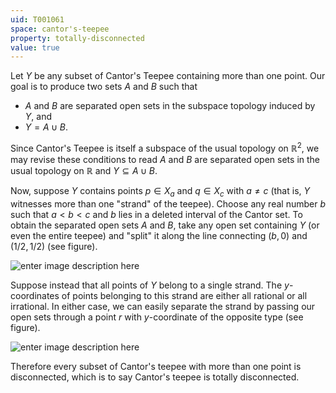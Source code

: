 ```yaml
---
uid: T001061
space: cantor's-teepee
property: totally-disconnected
value: true
---
```

Let $Y$ be any subset of Cantor's Teepee containing more than one point. Our goal is to produce two sets $A$ and $B$ such that 

*  $A$ and $B$ are separated open sets in the subspace topology induced by $Y$, and 
*  $Y = A \cup B$.

Since Cantor's Teepee is itself a subspace of the usual topology on $\mathbb{R}^2$, we may revise these conditions to read $A$ and $B$ are separated open sets in the usual topology on $\mathbb{R}$ and $Y \subseteq A \cup B$.

Now, suppose $Y$ contains points $p \in X_a$ and $q \in X_c$ with $a \neq c$ (that is, $Y$ witnesses more than one "strand" of the teepee). Choose any real number $b$ such that $a < b < c$ and $b$ lies in a deleted interval of the Cantor set. To obtain the separated open sets $A$ and $B$, take any open set containing $Y$ (or even the entire teepee) and "split" it along the line connecting $(b,0)$ and $(1/2,1/2)$ (see figure).

![enter image description here](http://i.stack.imgur.com/S2yxj.png)

Suppose instead that all points of $Y$ belong to a single strand. The $y$-coordinates of points belonging to this strand are either all rational or all irrational. In either case, we can easily separate the strand by passing our open sets through a point $r$ with $y$-coordinate of the opposite type (see figure).

![enter image description here](http://i.stack.imgur.com/qF3Lx.png)

Therefore every subset of Cantor's teepee with more than one point is disconnected, which is to say Cantor's teepee is totally disconnected.

